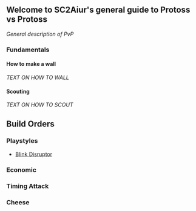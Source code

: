 <!--
.. title: PvP
.. slug: pvp
.. date: 2020-09-19 07:45:13 UTC
.. tags:
.. category:
.. link:
.. description:
.. type: text
.. author: ZKay
.. hidetitle: True
.. nocomments: True
-->

## Welcome to SC2Aiur's general guide to Protoss vs Protoss

*General description of PvP*

### Fundamentals

#### How to make a wall
*TEXT ON HOW TO WALL*

#### Scouting
*TEXT ON HOW TO SCOUT*

## Build Orders

### Playstyles
- [Blink Disruptor](posts/blinkdisruptor-era-pvp/)

### Economic

### Timing Attack

### Cheese